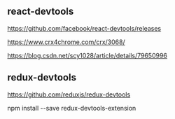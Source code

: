 ## react-devtools

https://github.com/facebook/react-devtools/releases

https://www.crx4chrome.com/crx/3068/

https://blog.csdn.net/scy1028/article/details/79650996

## redux-devtools

https://github.com/reduxjs/redux-devtools

npm install --save redux-devtools-extension
